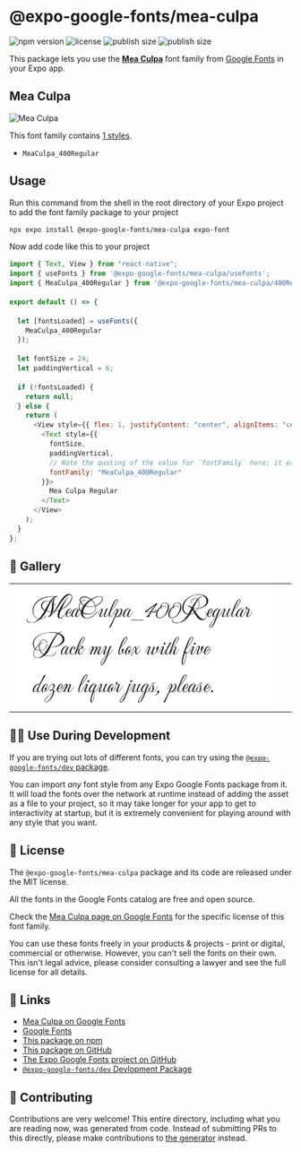 # @expo-google-fonts/mea-culpa

![npm version](https://flat.badgen.net/npm/v/@expo-google-fonts/mea-culpa)
![license](https://flat.badgen.net/github/license/expo/google-fonts)
![publish size](https://flat.badgen.net/packagephobia/install/@expo-google-fonts/mea-culpa)
![publish size](https://flat.badgen.net/packagephobia/publish/@expo-google-fonts/mea-culpa)

This package lets you use the [**Mea Culpa**](https://fonts.google.com/specimen/Mea+Culpa) font family from [Google Fonts](https://fonts.google.com/) in your Expo app.

## Mea Culpa

![Mea Culpa](./font-family.png)

This font family contains [1 styles](#-gallery).

- `MeaCulpa_400Regular`

## Usage

Run this command from the shell in the root directory of your Expo project to add the font family package to your project

```sh
npx expo install @expo-google-fonts/mea-culpa expo-font
```

Now add code like this to your project

```js
import { Text, View } from "react-native";
import { useFonts } from '@expo-google-fonts/mea-culpa/useFonts';
import { MeaCulpa_400Regular } from '@expo-google-fonts/mea-culpa/400Regular';

export default () => {

  let [fontsLoaded] = useFonts({
    MeaCulpa_400Regular
  });

  let fontSize = 24;
  let paddingVertical = 6;

  if (!fontsLoaded) {
    return null;
  } else {
    return (
      <View style={{ flex: 1, justifyContent: "center", alignItems: "center" }}>
        <Text style={{
          fontSize,
          paddingVertical,
          // Note the quoting of the value for `fontFamily` here; it expects a string!
          fontFamily: "MeaCulpa_400Regular"
        }}>
          Mea Culpa Regular
        </Text>
      </View>
    );
  }
};
```

## 🔡 Gallery


||||
|-|-|-|
|![MeaCulpa_400Regular](./400Regular/MeaCulpa_400Regular.ttf.png)||||


## 👩‍💻 Use During Development

If you are trying out lots of different fonts, you can try using the [`@expo-google-fonts/dev` package](https://github.com/expo/google-fonts/tree/master/font-packages/dev#readme).

You can import _any_ font style from any Expo Google Fonts package from it. It will load the fonts over the network at runtime instead of adding the asset as a file to your project, so it may take longer for your app to get to interactivity at startup, but it is extremely convenient for playing around with any style that you want.


## 📖 License

The `@expo-google-fonts/mea-culpa` package and its code are released under the MIT license.

All the fonts in the Google Fonts catalog are free and open source.

Check the [Mea Culpa page on Google Fonts](https://fonts.google.com/specimen/Mea+Culpa) for the specific license of this font family.

You can use these fonts freely in your products & projects - print or digital, commercial or otherwise. However, you can't sell the fonts on their own. This isn't legal advice, please consider consulting a lawyer and see the full license for all details.

## 🔗 Links

- [Mea Culpa on Google Fonts](https://fonts.google.com/specimen/Mea+Culpa)
- [Google Fonts](https://fonts.google.com/)
- [This package on npm](https://www.npmjs.com/package/@expo-google-fonts/mea-culpa)
- [This package on GitHub](https://github.com/expo/google-fonts/tree/master/font-packages/mea-culpa)
- [The Expo Google Fonts project on GitHub](https://github.com/expo/google-fonts)
- [`@expo-google-fonts/dev` Devlopment Package](https://github.com/expo/google-fonts/tree/master/font-packages/dev)

## 🤝 Contributing

Contributions are very welcome! This entire directory, including what you are reading now, was generated from code. Instead of submitting PRs to this directly, please make contributions to [the generator](https://github.com/expo/google-fonts/tree/master/packages/generator) instead.
